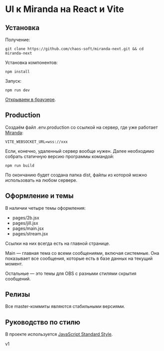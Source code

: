# UI к Miranda на React и Vite

## Установка

Получение:

    git clone https://github.com/chaos-soft/miranda-next.git && cd miranda-next

Установка компонентов:

    npm install

Запуск:

    npm run dev

[Открываем в браузере](http://localhost:5173).

## Production

Создаём файл .env.production со ссылкой на сервер, где уже работает
[Miranda](https://github.com/chaos-soft/miranda):

    VITE_WEBSOCKET_URL=wss://xxx

Если, конечно, удаленный сервер вообще нужен.
Далее необходимо собрать статичную версию программы командой:

    npm run build

По окончанию будет создана папка dist, файлы из которой можно использовать на любом сервере.

## Оформление и темы

В наличии четыре темы оформления:

- pages/2b.jsx
- pages/jill.jsx
- pages/main.jsx
- pages/stream.jsx

Ссылки на них всегда есть на главной странице.

Main — главная тема со всеми сообщениями, включая системные.
Она показывает все сообщения, которые есть в базе данных на текущий момент.

Остальные — это темы для OBS с разными стилями скрытия сообщений.

## Релизы

Все master-коммиты являются стабильными версиями.

## Руководство по стилю

В проекте используется [JavaScript Standard Style](https://standardjs.com).

v1
